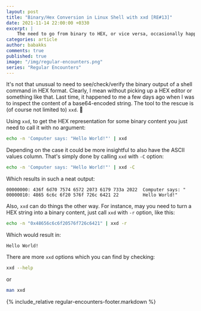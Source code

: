 ```yaml
---
layout: post
title: "Binary/Hex Conversion in Linux Shell with xxd [RE#13]"
date: 2021-11-14 22:00:00 +0330
excerpt: |
    The need to go from binary to HEX, or vice versa, occasionally happens. Let's see what's the tool to the rescue when it comes to do things in the shell.
categories: article
author: babakks
comments: true
published: true
image: "/img/regular-encounters.png"
series: "Regular Encounters"
---
```


It's not that unusual to need to see/check/verify the binary output of a shell command in HEX format. Clearly, I mean without picking up a HEX editor or something like that. Last time, it happened to me a few days ago when I was to inspect the content of a base64-encoded string. The tool to the rescue is (of course not limited to) `xxd`. 🏅

Using `xxd`, to get the HEX representation for some binary content you just need to call it with no argument:

```sh
echo -n 'Computer says: "Hello World!"' | xxd
```

Depending on the case it could be more insightful to also have the ASCII values column. That's simply done by calling `xxd` with `-C` option:

```sh
echo -n 'Computer says: "Hello World!"' | xxd -C
```

Which results in such a neat output:

```text
00000000: 436f 6d70 7574 6572 2073 6179 733a 2022  Computer says: "
00000010: 4865 6c6c 6f20 576f 726c 6421 22         Hello World!"
```

Also, `xxd` can do things the other way. For instance, may you need to turn a HEX string into a binary content, just call `xxd` with `-r` option, like this:

```sh
echo -n "0x48656c6c6f20576f726c6421" | xxd -r
```

Which would result in:

```text
Hello World!
```

There are more `xxd` options which you can find by checking:

```sh
xxd --help
```

or

```sh
man xxd
```

{% include_relative regular-encounters-footer.markdown %}
